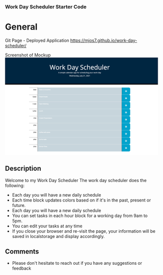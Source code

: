 ### Work Day Scheduler Starter Code

# General

Git Page - Deployed Application
https://mjos7.github.io/work-day-scheduler/

Screenshot of Mockup
![Screenshot of Mockup](./assets/img/work-day-scheduler-mockup.png?raw=true)

## Description

Welcome to my Work Day Scheduler
The work day scheduler does the following:

- Each day you will have a new daily schedule
- Each time block updates colors based on if it's in the past, present or future.
- Each day you will have a new daily schedule
- You can set tasks in each hour block for a working day from 9am to 5pm.
- You can edit your tasks at any time
- If you close your browser and re-visit the page, your information will be saved in localstorage and display accordingly.

## Comments

- Please don't hesitate to reach out if you have any suggestions or feedback
